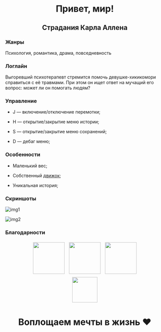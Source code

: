 <h1 align="center">Привет, мир!</h1>

<h2 align="center">Страдания Карла Аллена</h2>

<h3>Жанры</h3>
Психология, романтика, драма, повседневность

<h3>Логлайн</h3>
Выгоревший психотерапевт стремится помочь девушке-хикикомори справиться с её травмами. При этом он ищет ответ на мучащий его вопрос: может ли он помогать людям? 

<h3>Управление</h3>

- J — включение/отключение перемотки;

- H — открытие/закрытие меню истории;

- S — открытие/закрытие меню сохранений;

- D — дебаг меню;

<h3>Особенности</h3>

- Маленький вес;

- Собственный [движок](https://github.com/OneiroGames/Oneiro);

- Уникальная история;

<h3>Скриншоты</h3>

![img1](https://user-images.githubusercontent.com/74720936/187728146-a5e07d72-a91b-4ecd-b5cc-3d0340cd297e.png)

![img2](https://user-images.githubusercontent.com/74720936/187728164-6886f278-e19f-4828-9b68-1f8fada2c200.png)

<h3>Благодарности</h3>
<div align="center">
  <a href="https://jetbrains.com"><img src="https://resources.jetbrains.com/storage/products/company/brand/logos/jb_beam.svg" width="100" height="100" hspace="5"vspace="5"></a>
  <a href="https://www.youtube.com/channel/UCQ-W1KE9EYfdxhL6S4twUNw"><img src="https://avatars.githubusercontent.com/u/1475290?v=4" width="100" height="100" hspace="5"vspace="5"></a>
  <a href="https://pvs-studio.com"><img src="https://cdn.pvs-studio.com/static/images/logo/pvs_logo.png" width="100" height="100" hspace="5"vspace="5"></a>
</div>
<div align="center">
  <a href="https://github.com/mamontov-cpp"><img src="https://avatars.githubusercontent.com/u/4534231?v=4" width="80" height="80" hspace="5"vspace="5"></a>
</div>

<h1 align="center">Воплощаем мечты в жизнь ❤️</h1>
